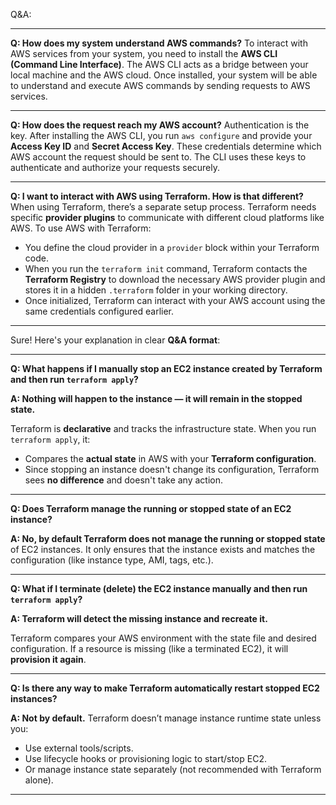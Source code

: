 Q\&A:

---

**Q: How does my system understand AWS commands?**
To interact with AWS services from your system, you need to install the **AWS CLI (Command Line Interface)**. The AWS CLI acts as a bridge between your local machine and the AWS cloud. Once installed, your system will be able to understand and execute AWS commands by sending requests to AWS services.

---

**Q: How does the request reach my AWS account?**
Authentication is the key. After installing the AWS CLI, you run `aws configure` and provide your **Access Key ID** and **Secret Access Key**. These credentials determine which AWS account the request should be sent to. The CLI uses these keys to authenticate and authorize your requests securely.

---

**Q: I want to interact with AWS using Terraform. How is that different?**
When using Terraform, there’s a separate setup process. Terraform needs specific **provider plugins** to communicate with different cloud platforms like AWS.
To use AWS with Terraform:

* You define the cloud provider in a `provider` block within your Terraform code.
* When you run the `terraform init` command, Terraform contacts the **Terraform Registry** to download the necessary AWS provider plugin and stores it in a hidden `.terraform` folder in your working directory.
* Once initialized, Terraform can interact with your AWS account using the same credentials configured earlier.

---
Sure! Here's your explanation in clear **Q\&A format**:

---

**Q: What happens if I manually stop an EC2 instance created by Terraform and then run `terraform apply`?**

**A: Nothing will happen to the instance — it will remain in the stopped state.**

Terraform is **declarative** and tracks the infrastructure state. When you run `terraform apply`, it:

* Compares the **actual state** in AWS with your **Terraform configuration**.
* Since stopping an instance doesn't change its configuration, Terraform sees **no difference** and doesn't take any action.

---

**Q: Does Terraform manage the running or stopped state of an EC2 instance?**

**A: No, by default Terraform does not manage the running or stopped state** of EC2 instances.
It only ensures that the instance exists and matches the configuration (like instance type, AMI, tags, etc.).

---

**Q: What if I terminate (delete) the EC2 instance manually and then run `terraform apply`?**

**A: Terraform will detect the missing instance and recreate it.**

Terraform compares your AWS environment with the state file and desired configuration. If a resource is missing (like a terminated EC2), it will **provision it again**.

---

**Q: Is there any way to make Terraform automatically restart stopped EC2 instances?**

**A: Not by default.**
Terraform doesn’t manage instance runtime state unless you:

* Use external tools/scripts.
* Use lifecycle hooks or provisioning logic to start/stop EC2.
* Or manage instance state separately (not recommended with Terraform alone).

---


